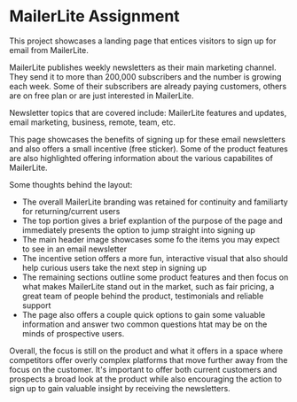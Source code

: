 # MailerLite Assignment

This project showcases a landing page that entices visitors to sign up for email from MailerLite. 

MailerLite publishes weekly newsletters as their main marketing channel. They send it to more than 200,000 subscribers and the number is growing each week. Some of their subscribers are already paying customers, others are on free plan or are just interested in MailerLite.

Newsletter topics that are covered include: MailerLite features and updates, email marketing, business, remote, team, etc.

This page showcases the benefits of signing up for these email newsletters and also offers a small incentive (free sticker). Some of the product features are also highlighted offering information about the various capabilites of MailerLite.

Some thoughts behind the layout:

- The overall MailerLite branding was retained for continuity and familiarty for returning/current users
- The top portion gives a brief explantion of the purpose of the page and immediately presents the option to jump straight into signing up
- The main header image showcases some fo the items you may expect to see in an email newsletter
- The incentive setion offers a more fun, interactive visual that also should help curious users take the next step in signing up
- The remaining sections outline some product features and then focus on what makes MailerLite stand out in the market, such as fair pricing, a great team of people behind the product, testimonials and reliable support
- The page also offers a couple quick options to gain some valuable information and answer two common questions htat may be on the minds of prospective users.

Overall, the focus is still on the product and what it offers in a space where competitors offer overly complex platforms that move further away from the focus on the customer. It's important to offer both current customers and prospects a broad look at the product while also encouraging the action to sign up to gain valuable insight by receiving the newsletters.

